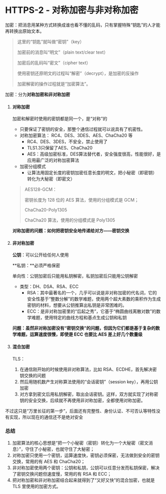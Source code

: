 # HTTPS-2 - 对称加密与非对称加密

加密：把消息用某种方式转换成谁也看不懂的乱码，只有掌握特殊“钥匙”的人才能再转换出原始文本。

> 这里的“钥匙”就叫做“密钥”（key）
>
> 加密前的消息叫“明文”（plain text/clear text）
>
> 加密后的乱码叫“密文”（cipher text）
>
> 使用密钥还原明文的过程叫“解密”（decrypt），是加密的反操作
>
> 加密解密的操作过程就是“加密算法”。



加密：分为**对称加密和非对称加密**



1. #### 对称加密

   加密和解密时使用的密钥都是同一个，是“对称”的

   - 只要保证了密钥的安全，那整个通信过程就可以说具有了机密性。
   - 对称加密算法： RC4、DES、3DES、AES、ChaCha20 等
     - RC4、DES、3DES，不安全，禁止使用了
     - TLS1.3只保留了AES、ChaCha20
     - AES：高级加密标准，DES算法替代者，安全强度很高，性能很好，是应用最广泛的对称加密算法
   - 加密分组模式
     - 让算法用固定长度的密钥加密任意长度的明文，把小秘密（即密钥）转化为大秘密（即密文）

   > AES128-GCM：
   >
   >  密钥长度为 128 位的 AES 算法，使用的分组模式是 GCM；
   >
   > ChaCha20-Poly1305 
   >
   > ChaCha20 算法，使用的分组模式是 Poly1305

   **对称加密的问题：如何把密钥安全地传递给对方——密钥交换**



2. #### 非对称加密

   **公钥**：可以公开给任何人使用

   **私钥：**必须严格保密

   单向性：公钥加密后只能用私钥解密，私钥加密后只能用公钥解密

   - 类型：DH、DSA、RSA、ECC
     - RSA：其中最著名的一个，几乎可以说是非对称加密的代名词，它的安全性基于“整数分解”的数学难题，使用两个超大素数的乘积作为生成密钥的材料，想要从公钥推算出私钥是非常困难的。
     - ECC：是非对称加密里的“后起之秀”，它基于“椭圆曲线离散对数”的数学难题，使用特定的曲线方程和基点生成公钥和私钥

   **问题：虽然非对称加密没有“密钥交换”的问题，但因为它们都是基于复杂的数学难题，运算速度很慢，即使是 ECC 也要比 AES 差上好几个数量级**

   

3. #### 混合加密

   TLS：

   1. 在通信刚开始的时候使用非对称算法，比如 RSA、ECDHE，首先解决密钥交换的问题
   2. 然后用随机数产生对称算法使用的“会话密钥”（session key），再用公钥加密
   3. 对方拿到密文后用私钥解密，取出会话密钥。这样，双方就实现了对称密钥的安全交换，后续就不再使用非对称加密，全都使用对称加密。



​	不过这只是“万里长征的第一步”，后面还有完整性、身份认证、不可否认等特性没有实现，所以现在的通信还不是绝对安全



### 总结

1. 加密算法的核心思想是“把一个小秘密（密钥）转化为一个大秘密（密文消息）”，守住了小秘密，也就守住了大秘密；
2. 对称加密只使用一个密钥，运算速度快，密钥必须保密，无法做到安全的密钥交换，常用的有 AES 和 ChaCha20；
3. 非对称加密使用两个密钥：公钥和私钥，公钥可以任意分发而私钥保密，解决了密钥交换问题但速度慢，常用的有 RSA 和 ECC；
4. 把对称加密和非对称加密结合起来就得到了“又好又快”的混合加密，也就是 TLS 里使用的加密方式。

















